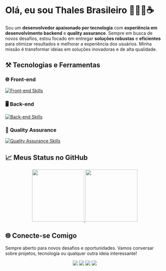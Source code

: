 # Olá, eu sou Thales Brasileiro 👋👨‍💻☕

Sou um **desenvolvedor apaixonado por tecnologia** com **experiência em desenvolvimento backend** e **quality assurance**. Sempre em busca de novos desafios, estou focado em entregar **soluções robustas** e **eficientes** para otimizar resultados e melhorar a experiência dos usuários. Minha missão é transformar ideias em soluções inovadoras e de alta qualidade.

## ⚒ Tecnologias e Ferramentas

### 🌐 **Front-end**
[![Front-end Skills](https://skillicons.dev/icons?i=html,css,js,angular,figma)](https://skillicons.dev)

### 🖥️ **Back-end**
[![Back-end Skills](https://skillicons.dev/icons?i=python,java,spring,idea,eclipse,postgres,mysql,postman,git,github,gitlab,docker,vercel,jenkins)](https://skillicons.dev)

### 🧪 **Quality Assurance**
[![Quality Assurance Skills](https://skillicons.dev/icons?i=selenium,cypress)](https://skillicons.dev)

## 📈 Meus Status no GitHub

<div align="center">
  <a href="https://github.com/thalesxbrasileiro">
    <img height="165em" src="https://github-readme-stats.vercel.app/api?username=thalesxbrasileiro&show_icons=true&theme=dracula&include_all_commits=true&count_private=true"/>
    <img height="165em" src="https://github-readme-stats.vercel.app/api/top-langs/?username=thalesxbrasileiro&layout=compact&langs_count=7&theme=dracula"/>
  </a>
</div>

## 🌐 Conecte-se Comigo

Sempre aberto para novos desafios e oportunidades. Vamos conversar sobre projetos, tecnologia ou qualquer outra ideia interessante!

<div align="center">
  <a href="https://www.instagram.com/thalesbrasileiro/" target="_blank"><img src="https://img.shields.io/badge/-Instagram-%23E4405F?style=for-the-badge&logo=instagram&logoColor=white" target="_blank"></a>
  <a href="https://discord.com/channels/TXB#7879" target="_blank"><img src="https://img.shields.io/badge/Discord-7289DA?style=for-the-badge&logo=discord&logoColor=white" target="_blank"></a>
  <a href="mailto:thalesxbrasileiro@gmail.com"><img src="https://img.shields.io/badge/Gmail-D14836?style=for-the-badge&logo=gmail&logoColor=white" target="_blank"></a>
  <a href="https://www.linkedin.com/in/thales-brasileiro-8714171bb/" target="_blank"><img src="https://img.shields.io/badge/-LinkedIn-%230077B5?style=for-the-badge&logo=linkedin&logoColor=white" target="_blank"></a>
</div>
